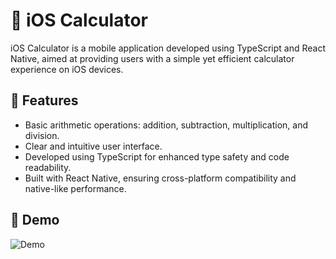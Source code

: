 # 📱 iOS Calculator

iOS Calculator is a mobile application developed using TypeScript and React Native, aimed at providing users with a simple yet efficient calculator experience on iOS devices.

## 🚀 Features

- Basic arithmetic operations: addition, subtraction, multiplication, and division.
- Clear and intuitive user interface.
- Developed using TypeScript for enhanced type safety and code readability.
- Built with React Native, ensuring cross-platform compatibility and native-like performance.

## 🎥 Demo

![Demo](https://drive.google.com/uc?export=view&id=1YIc7fu3CLmdNP8dp7BjHwE68qxnQI-HG)

